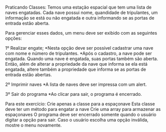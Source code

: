Praticando Classes:
 Temos uma estação espacial que tem uma lista de naves engatadas.
 Cada nave possui nome, quandidade de tripulantes, um informação se está ou não engatada e outra informando se as portas de entrada estão aberta.

 Para gerenciar esses dados, um menu deve ser exibido com as seguintes opções:

 1º Realizar engate;
    *Nesta opção deve ser possível cadastrar uma nave com nome e número de tripulantes.
    *Após o cadastro, a nave pode ser engatada. Quando uma nave é engatada, suas portas também são aberta. Então, além de alterar a propriedade da nave que informa se ela está engatada, altere também a propriedade que informa se as portas de entrada estão abertas.

2º Imprimir naves
    *A lista de naves deve ser impressa com um alert.
    
3º Sair do programa
 *Ao clicar para sair, o programa é encerrado.

 Para este exercício:
 Crie apenas a classe para a espaçonave
    Esta classe deve ter um método para engatar a nave
 Crie uma array para armazenar as espaçonaves
 O programa deve ser encerrado somente quando o usuário digitar a opção para sair.
    Caso o usuário escolha uma opção inválida, mostre o menu novamente.